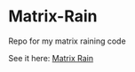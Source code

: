 # Matrix-Rain
Repo for my matrix raining code

See it here: [Matrix Rain](https://ns236.github.io/Matrix-Rain/)
